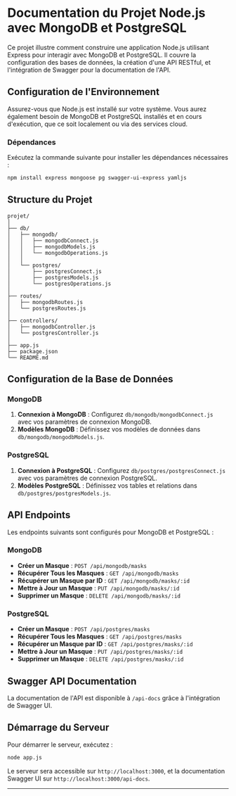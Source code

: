 # Documentation du Projet Node.js avec MongoDB et PostgreSQL

Ce projet illustre comment construire une application Node.js utilisant Express pour interagir avec MongoDB et PostgreSQL. Il couvre la configuration des bases de données, la création d'une API RESTful, et l'intégration de Swagger pour la documentation de l'API.

## Configuration de l'Environnement

Assurez-vous que Node.js est installé sur votre système. Vous aurez également besoin de MongoDB et PostgreSQL installés et en cours d'exécution, que ce soit localement ou via des services cloud.

### Dépendances

Exécutez la commande suivante pour installer les dépendances nécessaires :

```bash
npm install express mongoose pg swagger-ui-express yamljs
```

## Structure du Projet

```
projet/
│
├── db/
│   ├── mongodb/
│   │   ├── mongodbConnect.js
│   │   ├── mongodbModels.js
│   │   └── mongodbOperations.js
│   │
│   └── postgres/
│       ├── postgresConnect.js
│       ├── postgresModels.js
│       └── postgresOperations.js
│
├── routes/
│   ├── mongodbRoutes.js
│   └── postgresRoutes.js
│
├── controllers/
│   ├── mongodbController.js
│   └── postgresController.js
│
├── app.js
├── package.json
└── README.md
```

## Configuration de la Base de Données

### MongoDB

1. **Connexion à MongoDB** : Configurez `db/mongodb/mongodbConnect.js` avec vos paramètres de connexion MongoDB.
2. **Modèles MongoDB** : Définissez vos modèles de données dans `db/mongodb/mongodbModels.js`.

### PostgreSQL

1. **Connexion à PostgreSQL** : Configurez `db/postgres/postgresConnect.js` avec vos paramètres de connexion PostgreSQL.
2. **Modèles PostgreSQL** : Définissez vos tables et relations dans `db/postgres/postgresModels.js`.

## API Endpoints

Les endpoints suivants sont configurés pour MongoDB et PostgreSQL :

### MongoDB

-   **Créer un Masque** : `POST /api/mongodb/masks`
-   **Récupérer Tous les Masques** : `GET /api/mongodb/masks`
-   **Récupérer un Masque par ID** : `GET /api/mongodb/masks/:id`
-   **Mettre à Jour un Masque** : `PUT /api/mongodb/masks/:id`
-   **Supprimer un Masque** : `DELETE /api/mongodb/masks/:id`

### PostgreSQL

-   **Créer un Masque** : `POST /api/postgres/masks`
-   **Récupérer Tous les Masques** : `GET /api/postgres/masks`
-   **Récupérer un Masque par ID** : `GET /api/postgres/masks/:id`
-   **Mettre à Jour un Masque** : `PUT /api/postgres/masks/:id`
-   **Supprimer un Masque** : `DELETE /api/postgres/masks/:id`

## Swagger API Documentation

La documentation de l'API est disponible à `/api-docs` grâce à l'intégration de Swagger UI.

## Démarrage du Serveur

Pour démarrer le serveur, exécutez :

```bash
node app.js
```

Le serveur sera accessible sur `http://localhost:3000`, et la documentation Swagger UI sur `http://localhost:3000/api-docs`.

---
